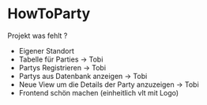 # HowToParty

Projekt was fehlt ?

- Eigener Standort
- Tabelle für Parties -> Tobi
- Partys Registrieren -> Tobi
- Partys aus Datenbank anzeigen -> Tobi
- Neue View um die Details der Party anzuzeigen -> Tobi
- Frontend schön machen (einheitlich vlt mit Logo)
